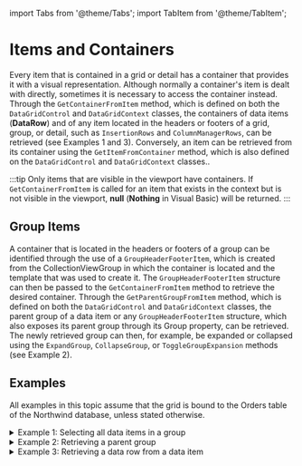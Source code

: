 import Tabs from '@theme/Tabs';
import TabItem from '@theme/TabItem';

# Items and Containers

Every item that is contained in a grid or detail has a container that provides it with a visual representation. Although normally a container's item is dealt with directly, sometimes it is necessary to access the container instead.
Through the `GetContainerFromItem` method, which is defined on both the `DataGridControl` and `DataGridContext` classes, the containers of data items (**DataRow**) and of any item located in the headers or footers of a grid, group, or detail, such as `InsertionRows` and `ColumnManagerRows`, can be retrieved (see Examples 1 and 3).
Conversely, an item can be retrieved from its container using the `GetItemFromContainer` method, which is also defined on the `DataGridControl` and `DataGridContext` classes..

:::tip
Only items that are visible in the viewport have containers. If `GetContainerFromItem` is called for an item that exists in the context but is not visible in the viewport, **null** (**Nothing** in Visual Basic) will be returned.
:::

## Group Items
A container that is located in the headers or footers of a group can be identified through the use of a `GroupHeaderFooterItem`, which is created from the CollectionViewGroup in which the container is located and the template that was used to create it. The `GroupHeaderFooterItem` structure can then be passed to the `GetContainerFromItem` method to retrieve the desired container. Through the `GetParentGroupFromItem` method, which is defined on both the `DataGridControl` and `DataGridContext` classes,  the parent group of a data item or any `GroupHeaderFooterItem` structure, which also exposes its parent group through its Group property, can be retrieved. The newly retrieved group can then, for example, be expanded or collapsed using the `ExpandGroup`,  `CollapseGroup`, or `ToggleGroupExpansion` methods (see Example 2).

## Examples
All examples in this topic assume that the grid is bound to the Orders table of the Northwind database, unless stated otherwise.

<details>

  <summary>Example 1: Selecting all data items in a group</summary>

  The following example demonstrates how to select all the data items contained in a group by adding them to a grid's selected-items collection when a group-header control is pressed. In the case where a group contains child groups, all the data items in the child groups will also be selected.

  :::note
  In v5.3 and up, this functionality can be activated by setting the `IsGroupSelectionEnabled` property to true.
  :::

  <Tabs>
    <TabItem value="xaml" label="XAML" default>

      ```xml
      <Grid xmlns:xcdg="http://schemas.xceed.com/wpf/xaml/datagrid">
        <Grid.Resources>
          <xcdg:DataGridCollectionViewSource x:Key="cvs_orders"
                                        Source="{Binding Source={x:Static Application.Current},
                                                            Path=Orders}">
            <xcdg:DataGridCollectionViewSource.GroupDescriptions>
              <xcdg:DataGridGroupDescription PropertyName="ShipCountry"/>
              <xcdg:DataGridGroupDescription PropertyName="ShipCity"/>
            </xcdg:DataGridCollectionViewSource.GroupDescriptions>
          </xcdg:DataGridCollectionViewSource>
        <Style TargetType="{x:Type xcdg:GroupHeaderControl}">
          <EventSetter Event="PreviewMouseLeftButtonDown"
                      Handler="SelectRows"/>
        </Style>
      </Grid.Resources>
        <xcdg:DataGridControl x:Name="OrdersGrid"
                            ItemsSource="{Binding Source={StaticResource cvs_orders}}"/>
      </Grid>
      ```
    </TabItem>
    <TabItem value="csharp" label="C#">

      ```csharp
        private void SelectRows( object sender, MouseEventArgs e )
        {
          GroupHeaderControl groupHeaderControl = sender as GroupHeaderControl;
          if( groupHeaderControl == null )
            return;
          DataGridContext context = DataGridControl.GetDataGridContext( groupHeaderControl );
          GroupHeaderFooterItem header = ( GroupHeaderFooterItem )context.GetItemFromContainer( groupHeaderControl );
          if( !header.Equals( GroupHeaderFooterItem.Empty ) )
          {
            CollectionViewGroup group = context.GetParentGroupFromItem( header );
            if( group != null )
            {
              foreach( object item in group.Items )
              {
                if( item is CollectionViewGroup )
                {
                  this.SelectRecurse( context, ( CollectionViewGroup )item );
                }
                else
                {
                  context.SelectedItems.Add( item );
                }
              }
            }
          }
          }
          private void SelectRecurse( DataGridContext context, CollectionViewGroup group )
          {
          foreach( object item in group.Items )
          {
            if( item is CollectionViewGroup )
            {
              this.SelectRecurse( context, ( CollectionViewGroup )item );
            }
            else
            {
              context.SelectedItems.Add( item );
            }
          }
        }
      ```
    </TabItem>
    <TabItem value="vbnet" label="VB.NET">

      ```vbnet
        Private Sub SelectRows( ByVal sender As Object, ByVal e As MouseButtonEventArgs )
          Dim groupHeaderControl As GroupHeaderControl = TryCast( sender, GroupHeaderControl );
          If groupHeaderControl Is Nothing Then
            Return;
          End If
          Dim context As DataGridContext = DataGridControl.GetDataGridContext( groupHeaderControl )
          Dim header As GroupHeaderFooterItem = TryCast( context.GetItemFromContainer( grouHeaderControl, GroupHeaderFooterItem )
          If Not header.Equals( GroupHeaderFooterItem.Empty ) Then
            Dim group As CollectionViewGroup = context.GetParentGroupFromItem( header )
            If Not group Is Nothing Then
              For Each item As Object In group.Items
                If TypeOf item Is CollectionViewGroup Then
                  Me.SelectRecurse( context, CType( item, CollectionViewGroup ) )
                Else
                  context.SelectedItems.Add( item )
                End If
              Next item
            End If
          End If
        End Sub
        Private Sub SelectRecurse( ByVal context As DataGridContext, ByVal group As CollectionViewGroup )
          For Each item As Object In group.Items
            If TypeOf item Is CollectionViewGroup Then
              Me.SelectRecurse( context, CType( item, CollectionViewGroup ) )
            Else
              context.SelectedItems.Add( item )
            End If
          Next item
        End Sub
      ```
    </TabItem>    
  </Tabs>
</details>

<details>

  <summary>Example 2: Retrieving a parent group</summary>

  The following example demonstrates how to retrieve the parent group of the current item using the GetParentGroupFromItem method so that it can be collapsed. The implementation for the `CollapseCurrentGroup` method is provided below.

  <Tabs>
    <TabItem value="xaml" label="XAML" default>

      ```xml
      <Grid xmlns:xcdg="http://schemas.xceed.com/wpf/xaml/datagrid">
        <Grid.Resources>
          <xcdg:DataGridCollectionViewSource x:Key="cvs_orders"
                                          Source="{Binding Source={x:Static Application.Current},
                                                            Path=Orders}">
            <xcdg:DataGridCollectionViewSource.GroupDescriptions>
              <xcdg:DataGridGroupDescription PropertyName="ShipCountry"/>
              <xcdg:DataGridGroupDescription PropertyName="ShipCity"/>
            </xcdg:DataGridCollectionViewSource.GroupDescriptions>
          </xcdg:DataGridCollectionViewSource>
        </Grid.Resources>
        <DockPanel>
          <Button Content="Collapse Group"
                  Click="CollapseCurrentGroup"
                  DockPanel.Dock="Top"/>
          <xcdg:DataGridControl x:Name="OrdersGrid"
                                ItemsSource="{Binding Source={StaticResource cvs_orders}}"
                                DockPanel.Dock="Bottom"/>
        </DockPanel>
      </Grid>
      ```
    </TabItem>
    <TabItem value="csharp" label="C#">

      ```csharp
      private void CollapseCurrentGroup( object sender, RoutedEventArgs e )
      {
        DataGridContext context = this.OrdersGrid.CurrentContext;
        CollectionViewGroup group = context.GetParentGroupFromItem( context.CurrentItem );
        context.CollapseGroup( group );
      }
      ```
    </TabItem>
    <TabItem value="vbnet" label="VB.NET">

      ```vbnet
      Private Sub CollapseCurrentGroup( ByVal sender As Object, ByVal e As RoutedEventArgs )
        Dim context As DataGridContext = Me.OrdersGrid.CurrentContext
        Dim group As CollectionViewGroup = context.GetParentGroupFromItem( context.CurrentItem )
        context.CollapseGroup( group )
      End Sub
      ```
    </TabItem>    
  </Tabs>
</details>

<details>

  <summary>Example 3: Retrieving a data row from a data item</summary>

  The following example demonstrates how to retrieve a **DataRow** (container) for a data item using the `GetContainerFromItem` method. It is important to remember that data rows are virtualized; therefore, references to them or their cells should never be kept.

  <Tabs>
    <TabItem value="csharp" label="C#" default>

      ```csharp
        public Window1()
        {
          InitializeComponent();
          DataGridControl grid = new DataGridControl();   
            
          DataGridCollectionView view = new DataGridCollectionView( App.Orders.DefaultView );
          grid.ItemsSource = view;
          // Subscribe to the PropertyChanged event to know when the CurrentItem property changes.
          grid.PropertyChanged +=
                new System.ComponentModel.PropertyChangedEventHandler( grid_PropertyChanged );    
            
          this.Content = grid;
        }
        void grid_PropertyChanged( object sender, System.ComponentModel.PropertyChangedEventArgs e )
        {
          if( e.PropertyName == "CurrentItem" )
          {
            // Retrieve the data-row container for the current item. Can be null if the data item
            // is not in the viewport.
            DataGridControl grid = sender as DataGridControl;
            Xceed.Wpf.DataGrid.DataRow row = grid.GetContainerFromItem( grid.CurrentItem ) as Xceed.Wpf.DataGrid.DataRow;
            // Change the background of the data row to pink. Data rows are recycled once they
            // exit the viewport; therefore, any modifications made to a data row will
            // be discarded once it is no longer in the viewport.
            row.Background = Brushes.Pink;
          }
        }
      ```
    </TabItem>
    <TabItem value="vbnet" label="VB.NET">

      ```vbnet
      Public Sub New()
        InitializeComponent()
        Dim grid As New DataGridControl()
        Dim view As New DataGridCollectionView( App.Orders.DefaultView )
        grid.ItemsSource = view
        ' Subscribe to the PropertyChanged event to know when the CurrentItem property changes.
        AddHandler grid.PropertyChanged, AddressOf grid_PropertyChanged
        Me.Content = grid
      End Sub
      Private Sub grid_PropertyChanged( ByVal sender As Object, _
                                      ByVal e As System.ComponentModel.PropertyChangedEventArgs )
        If e.PropertyName = "CurrentItem" Then
          ' Retrieve the data-row container for the current item. Can be Nothing if the data item
          ' is not in the viewport.
          Dim grid As DataGridControl = CType( sender, DataGridControl )
          Dim row As Xceed.Wpf.DataGrid.DataRow = TryCast( grid.GetContainerFromItem( grid.CurrentItem ), Xceed.Wpf.DataGrid.DataRow )
          ' Change the background of the data row to pink. Data rows are recycled once they
          ' exit the viewport; therefore, any modifications made to a data row will
          ' be discarded once it is no longer in the viewport.
          row.Background = Brushes.Pink
        End If
      End Sub
      ```
    </TabItem>    
  </Tabs>
</details>